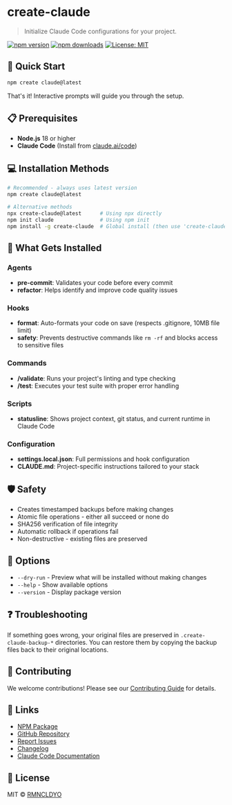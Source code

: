 # create-claude

> Initialize Claude Code configurations for your project.

[![npm version](https://img.shields.io/npm/v/create-claude.svg)](https://www.npmjs.com/package/create-claude)
[![npm downloads](https://img.shields.io/npm/dm/create-claude.svg)](https://www.npmjs.com/package/create-claude)
[![License: MIT](https://img.shields.io/badge/License-MIT-yellow.svg)](https://opensource.org/licenses/MIT)

## 🚀 Quick Start

```bash
npm create claude@latest
```

That's it! Interactive prompts will guide you through the setup.

## 📋 Prerequisites

- **Node.js** 18 or higher
- **Claude Code** (Install from [claude.ai/code](https://claude.ai/code))

## 💻 Installation Methods

```bash
# Recommended - always uses latest version
npm create claude@latest

# Alternative methods
npx create-claude@latest      # Using npx directly
npm init claude               # Using npm init
npm install -g create-claude  # Global install (then use 'create-claude' or 'cld')
```

## 🎯 What Gets Installed

### Agents
- **pre-commit**: Validates your code before every commit
- **refactor**: Helps identify and improve code quality issues

### Hooks  
- **format**: Auto-formats your code on save (respects .gitignore, 10MB file limit)
- **safety**: Prevents destructive commands like `rm -rf` and blocks access to sensitive files

### Commands
- **/validate**: Runs your project's linting and type checking
- **/test**: Executes your test suite with proper error handling

### Scripts
- **statusline**: Shows project context, git status, and current runtime in Claude Code

### Configuration
- **settings.local.json**: Full permissions and hook configuration
- **CLAUDE.md**: Project-specific instructions tailored to your stack

## 🛡️ Safety

- Creates timestamped backups before making changes
- Atomic file operations - either all succeed or none do
- SHA256 verification of file integrity
- Automatic rollback if operations fail
- Non-destructive - existing files are preserved

## 🔧 Options

- `--dry-run` - Preview what will be installed without making changes
- `--help` - Show available options
- `--version` - Display package version

## ❓ Troubleshooting

If something goes wrong, your original files are preserved in `.create-claude-backup-*` directories. You can restore them by copying the backup files back to their original locations.

## 🤝 Contributing

We welcome contributions! Please see our [Contributing Guide](CONTRIBUTING.md) for details.


## 🔗 Links

- [NPM Package](https://www.npmjs.com/package/create-claude)
- [GitHub Repository](https://github.com/RMNCLDYO/create-claude)
- [Report Issues](https://github.com/RMNCLDYO/create-claude/issues)
- [Changelog](https://github.com/RMNCLDYO/create-claude/blob/main/CHANGELOG.md)
- [Claude Code Documentation](https://claude.ai/code)

## 📄 License

MIT © [RMNCLDYO](https://github.com/RMNCLDYO)